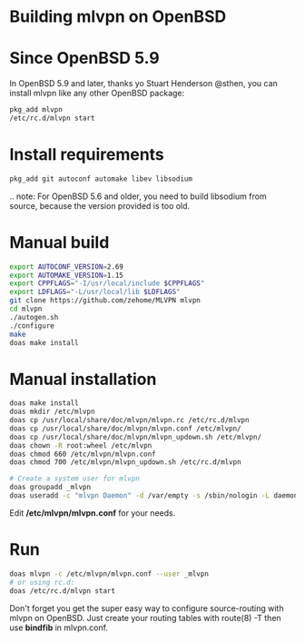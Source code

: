 Building mlvpn on OpenBSD
=========================

Since OpenBSD 5.9
=================
In OpenBSD 5.9 and later, thanks yo Stuart Henderson @sthen,
you can install mlvpn like any other OpenBSD package:

```sh
pkg_add mlvpn
/etc/rc.d/mlvpn start
```

Install requirements
====================
```sh
pkg_add git autoconf automake libev libsodium
```
.. note: For OpenBSD 5.6 and older, you need to build libsodium
         from source, because the version provided is too old.

Manual build
============

```sh
export AUTOCONF_VERSION=2.69
export AUTOMAKE_VERSION=1.15
export CPPFLAGS="-I/usr/local/include $CPPFLAGS"
export LDFLAGS="-L/usr/local/lib $LDFLAGS"
git clone https://github.com/zehome/MLVPN mlvpn
cd mlvpn
./autogen.sh
./configure
make
doas make install
```

Manual installation
===================
```sh
doas make install
doas mkdir /etc/mlvpn
doas cp /usr/local/share/doc/mlvpn/mlvpn.rc /etc/rc.d/mlvpn
doas cp /usr/local/share/doc/mlvpn/mlvpn.conf /etc/mlvpn/
doas cp /usr/local/share/doc/mlvpn/mlvpn_updown.sh /etc/mlvpn/
doas chown -R root:wheel /etc/mlvpn
doas chmod 660 /etc/mlvpn/mlvpn.conf
doas chmod 700 /etc/mlvpn/mlvpn_updown.sh /etc/rc.d/mlvpn

# Create a system user for mlvpn
doas groupadd _mlvpn
doas useradd -c "mlvpn Daemon" -d /var/empty -s /sbin/nologin -L daemon -g _mlvpn _mlvpn
```

Edit **/etc/mlvpn/mlvpn.conf** for your needs.

Run
===

```sh
doas mlvpn -c /etc/mlvpn/mlvpn.conf --user _mlvpn
# or using rc.d:
doas /etc/rc.d/mlvpn start
```

Don't forget you get the super easy way to configure source-routing
with mlvpn on OpenBSD. Just create your routing tables with route(8) -T
then use **bindfib** in mlvpn.conf.
